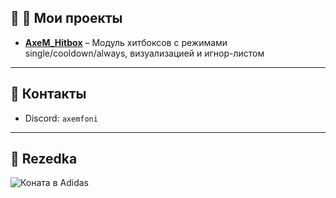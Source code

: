 ## 🍵 🔹 Мои проекты

- [**AxeM_Hitbox**](https://github.com/Fonihm/AxeM_Hitbox) – Модуль хитбоксов с режимами single/cooldown/always, визуализацией и игнор-листом

---

## 🔹 Контакты

- Discord: `axemfoni`  

---

## 🔹 Rezedka

![Коната в Adidas](tenor.gif)
